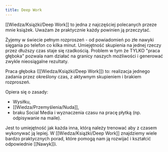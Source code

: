 ```yaml
---
title: Deep Work
---
```


[[Wiedza/Książki/Deep Work]] to jedna z najczęściej polecanych przeze mnie książek. Uważam że praktycznie każdy powinien ją przeczytać. 

Żyjemy w świecie pełnym rozproszeń - od powiadomień po złe nawyki sięgania po telefon co kilka minut. Umiejętność skupienia na jednej rzeczy przez dłuższy czas staje się rzadkością. Problem w tym że TYLKO "praca głęboka" pozwala nam działać na granicy naszych możliwości i generować zwykle nieosiągalne rezultaty. 

Praca głęboka ([[Wiedza/Książki/Deep Work]]) to: realizacja jednego zadania przez określony czas, z aktywnym skupieniem i brakiem rozproszeń. 

Opiera się o zasady: 
- Wysiłku, 
- [[Wiedza/Przemyślenia/Nuda]], 
- braku Social Media i wyznaczenia czasu na pracę płytką (np. odpisywanie na maile).

Jest to umiejętność jak każda inna, którą należy trenować aby z czasem wykonywać ją lepiej. W [[Wiedza/Książki/Deep Work]] znajdziemy wiele bardzo praktycznych porad, które pomogą nam ją rozwijać i kształcić odpowiednie [[Nawyk]]i.